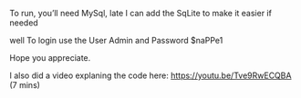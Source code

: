 
To run, you’ll need MySql, late I can add the SqLite to make it easier if needed

well To login use the User Admin  and Password $naPPe1
 
Hope you appreciate.

I also did a video explaning the code here: https://youtu.be/Tve9RwECQBA (7 mins)
